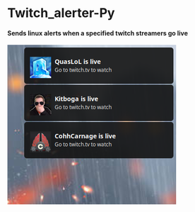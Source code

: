 # Twitch_alerter-Py

#### Sends linux alerts when a specified twitch streamers go live

<img src="Notification-test.png" alt="Notification example">
